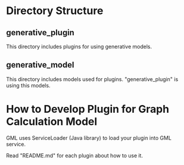 # Directory Structure

## generative_plugin
This directory includes plugins for using generative models.

## generative_model
This directory includes models used for plugins.
"generative_plugin" is using this models.

# How to Develop Plugin for Graph Calculation Model
GML uses ServiceLoader (Java library) to load your plugin into GML service.

Read "README.md" for each plugin about how to use it.


